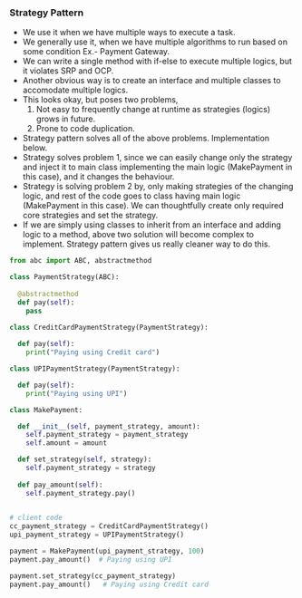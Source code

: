 ### Strategy Pattern
- We use it when we have multiple ways to execute a task.
- We generally use it, when we have multiple algorithms to run based on some condition Ex.- Payment Gateway.
- We can write a single method with if-else to execute multiple logics, but it violates SRP and OCP.
- Another obvious way is to create an interface and multiple classes to accomodate multiple logics.
- This looks okay, but poses two problems, 
  1. Not easy to frequently change at runtime as strategies (logics) grows in future.
  2. Prone to code duplication.
- Strategy pattern solves all of the above problems. Implementation below.
- Strategy solves problem 1, since we can easily change only the strategy and inject it to main class implementing the main logic (MakePayment in this case), and it changes the behaviour.
- Strategy is solving problem 2 by, only making strategies of the changing logic, and rest of the code goes to class having main logic (MakePayment in this case). We can thoughtfully create only required core strategies and set the strategy.
- If we are simply using classes to inherit from an interface and adding logic to a method, above two solution will become complex to implement. Strategy pattern gives us really cleaner way to do this.
```python
from abc import ABC, abstractmethod

class PaymentStrategy(ABC):
  
  @abstractmethod
  def pay(self):
    pass
    
class CreditCardPaymentStrategy(PaymentStrategy):

  def pay(self):
    print("Paying using Credit card")

class UPIPaymentStrategy(PaymentStrategy):

  def pay(self):
    print("Paying using UPI")

class MakePayment:

  def __init__(self, payment_strategy, amount):
    self.payment_strategy = payment_strategy
    self.amount = amount

  def set_strategy(self, strategy):
    self.payment_strategy = strategy
    
  def pay_amount(self):
    self.payment_strategy.pay()
    

# client code
cc_payment_strategy = CreditCardPaymentStrategy()
upi_payment_strategy = UPIPaymentStrategy()

payment = MakePayment(upi_payment_strategy, 100)
payment.pay_amount()  # Paying using UPI

payment.set_strategy(cc_payment_strategy)
payment.pay_amount()   # Paying using Credit card

```
